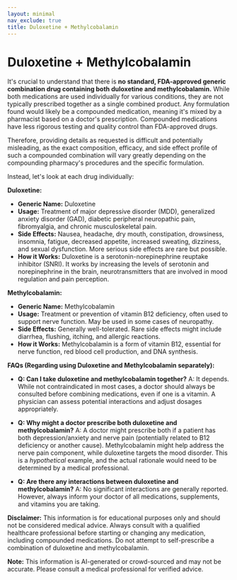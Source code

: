 ```yaml
---
layout: minimal
nav_exclude: true
title: Duloxetine + Methylcobalamin
---
```


# Duloxetine + Methylcobalamin

It's crucial to understand that there is **no standard, FDA-approved generic combination drug containing both duloxetine and methylcobalamin.**  While both medications are used individually for various conditions, they are not typically prescribed together as a single combined product.  Any formulation found would likely be a compounded medication, meaning it's mixed by a pharmacist based on a doctor's prescription.  Compounded medications have less rigorous testing and quality control than FDA-approved drugs.

Therefore, providing details as requested is difficult and potentially misleading, as the exact composition, efficacy, and side effect profile of such a compounded combination will vary greatly depending on the compounding pharmacy's procedures and the specific formulation.

Instead, let's look at each drug individually:

**Duloxetine:**

* **Generic Name:** Duloxetine
* **Usage:**  Treatment of major depressive disorder (MDD), generalized anxiety disorder (GAD), diabetic peripheral neuropathic pain, fibromyalgia, and chronic musculoskeletal pain.
* **Side Effects:** Nausea, headache, dry mouth, constipation, drowsiness, insomnia, fatigue, decreased appetite, increased sweating, dizziness, and sexual dysfunction.  More serious side effects are rare but possible.
* **How it Works:** Duloxetine is a serotonin-norepinephrine reuptake inhibitor (SNRI). It works by increasing the levels of serotonin and norepinephrine in the brain, neurotransmitters that are involved in mood regulation and pain perception.

**Methylcobalamin:**

* **Generic Name:** Methylcobalamin
* **Usage:** Treatment or prevention of vitamin B12 deficiency, often used to support nerve function.  May be used in some cases of neuropathy.
* **Side Effects:** Generally well-tolerated.  Rare side effects might include diarrhea, flushing, itching, and allergic reactions.
* **How it Works:** Methylcobalamin is a form of vitamin B12, essential for nerve function, red blood cell production, and DNA synthesis.


**FAQs (Regarding using Duloxetine and Methylcobalamin separately):**

* **Q: Can I take duloxetine and methylcobalamin together?** A:  It depends. While not contraindicated in most cases, a doctor should always be consulted before combining medications, even if one is a vitamin.  A physician can assess potential interactions and adjust dosages appropriately.

* **Q: Why might a doctor prescribe both duloxetine and methylcobalamin?** A:  A doctor might prescribe both if a patient has both depression/anxiety and nerve pain (potentially related to B12 deficiency or another cause).  Methylcobalamin might help address the nerve pain component, while duloxetine targets the mood disorder.  This is a *hypothetical* example, and the actual rationale would need to be determined by a medical professional.

* **Q: Are there any interactions between duloxetine and methylcobalamin?** A:  No significant interactions are generally reported. However, always inform your doctor of all medications, supplements, and vitamins you are taking.

**Disclaimer:** This information is for educational purposes only and should not be considered medical advice. Always consult with a qualified healthcare professional before starting or changing any medication, including compounded medications.  Do not attempt to self-prescribe a combination of duloxetine and methylcobalamin.


**Note:** This information is AI-generated or crowd-sourced and may not be accurate. Please consult a medical professional for verified advice.